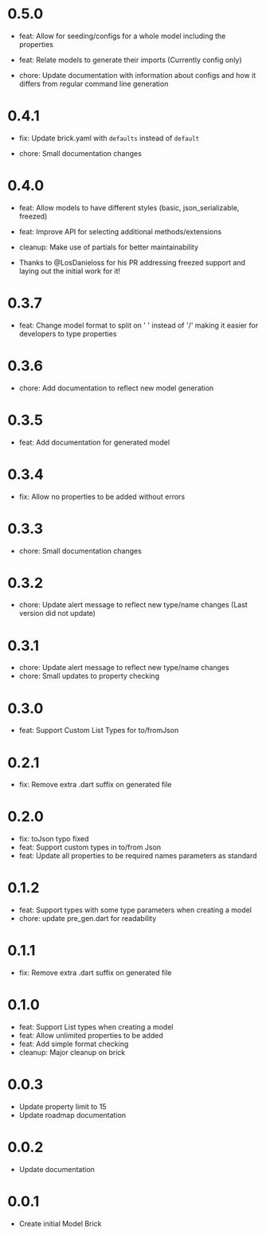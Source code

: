 # 0.5.0

- feat: Allow for seeding/configs for a whole model including the properties

- feat: Relate models to generate their imports (Currently config only)

- chore: Update documentation with information about configs and how it differs from regular command line generation

# 0.4.1

- fix: Update brick.yaml with `defaults` instead of `default`

- chore: Small documentation changes

# 0.4.0

- feat: Allow models to have different styles (basic, json_serializable, freezed)

- feat: Improve API for selecting additional methods/extensions

- cleanup: Make use of partials for better maintainability

- Thanks to @LosDanieloss for his PR addressing freezed support and laying out the initial work for it!

# 0.3.7

- feat: Change model format to split on ' ' instead of '/' making it easier for developers to type properties

# 0.3.6

- chore: Add documentation to reflect new model generation

# 0.3.5

- feat: Add documentation for generated model

# 0.3.4

- fix: Allow no properties to be added without errors

# 0.3.3

- chore: Small documentation changes

# 0.3.2

- chore: Update alert message to reflect new type/name changes (Last version did not update)

# 0.3.1

- chore: Update alert message to reflect new type/name changes
- chore: Small updates to property checking

# 0.3.0

- feat: Support Custom List Types for to/fromJson

# 0.2.1

- fix: Remove extra .dart suffix on generated file

# 0.2.0

- fix: toJson typo fixed
- feat: Support custom types in to/from Json
- feat: Update all properties to be required names parameters as standard

# 0.1.2

- feat: Support types with some type parameters when creating a model
- chore: update pre_gen.dart for readability

# 0.1.1

- fix: Remove extra .dart suffix on generated file

# 0.1.0

- feat: Support List types when creating a model
- feat: Allow unlimited properties to be added
- feat: Add simple format checking
- cleanup: Major cleanup on brick

# 0.0.3

- Update property limit to 15
- Update roadmap documentation

# 0.0.2

- Update documentation

# 0.0.1

- Create initial Model Brick
